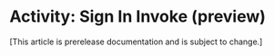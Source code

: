 # Activity: Sign In Invoke (preview)

[This article is prerelease documentation and is subject to change.]